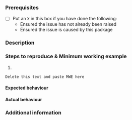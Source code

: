 <!--
Thanks for notifying us of a new issue!

Before you submit, please make sure you have completed the following steps:
-->

### Prerequisites
- [ ] Put an `X` in this box if you have done the following:
  - Ensured the issue has not already been raised
  - Ensured the issue is caused by this package

<!--
If the above did not work, please provide a 'minimum working example' (MWE) that someone can copy and paste to reproduce the issue. The following headings can be used as a guide when submitting the issue:
-->

### Description


### Steps to reproduce & Minimum working example
1.

```
Delete this text and paste MWE here
```

#### Expected behaviour


#### Actual behaviour


### Additional information
